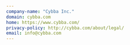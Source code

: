 ```yaml
---
company-name: "Cybba Inc."
domain: cybba.com
home: https://www.cybba.com/
privacy-policy: http://cybba.com/about/legal/
email: info@cybba.com
---
```




